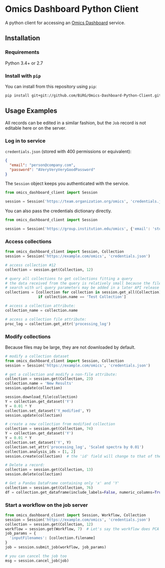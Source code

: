 # Omics Dashboard Python Client
A python client for accessing an [Omics Dashboard](https://github.com/BiRG/Omics-Dashboard) service.

## Installation
### Requirements
Python 3.4+ or 2.7

### Install with `pip`
You can install from this repository using `pip`:
```bash
pip install git+git://github.com/BiRG/Omics-Dashboard-Python-Client.git
```

## Usage Examples
All records can be edited in a similar fashion, but the `Job` record is not editable here or on the server.

### Log in to service
`credentials.json` (stored with 400 permissions or equivalent):

```json 
{
  "email": "person@company.com",
  "password": "AVeryVeryVeryGoodPassword"
}
```
The `Session` object keeps you authenticated with the service.
```python
from omics_dashboard_client import Session

session = Session('https://team.organization.org/omics', 'credentials.json')
```

You can also pass the credentials dictionary directly.
```python
from omics_dashboard_client import Session

session = Session('https://group.institution.edu/omics', {'email': 'student@institution.edu', 'password': 'GoodPass'})
```

### Access collections
```python
from omics_dashboard_client import Session, Collection
session = Session('https://example.com/omics', 'credentials.json')

# access collection #12
collection = session.get(Collection, 12)

# query all collections to get collections fitting a query
# the data received from the query is relatively small because the files are never downloaded
# search with url query parameters may be added in a later API release
collections = [collection for collection in session.get_all(Collection)
               if collection.name == 'Test Collection']

# access a collection attribute:
collection_name = collection.name

# access a collection file attribute:
proc_log = collection.get_attr('processing_log')
```
### Modify collections
Because files may be large, they are not downloaded by default.
```python
# modify a collection dataset
from omics_dashboard_client import Session, Collection
session = Session('https://example.com/omics', 'credentials.json')

# get a collection and modify a non-file attribute:
collection = session.get(Collection, 23)
collection.name = 'New Results'
session.update(collection)

session.download_file(collection)
Y = collection.get_dataset('Y')
Y = 0.01 * Y
collection.set_dataset('Y_modified', Y)
session.update(collection)

# create a new collection from modified collection
collection = session.get(Collection, 74)
Y = collection.get_dataset('Y')
Y = 0.01 * Y
collection.set_dataset('Y', Y)
collection.set_attr('processing_log', 'Scaled spectra by 0.01')
collection.analysis_ids = [1, 2]
session.create(collection)  # the 'id' field will change to that of the new collection, and the old one set as the parent

# Delete a record:
collection = session.get(Collection, 13)
session.delete(collection)

# Get a Pandas DataFrame containing only 'x' and 'Y'
collection = session.get(Collection, 76)
df = collection.get_dataframe(include_labels=False, numeric_columns=True)

```
### Start a workflow on the job server
```python
from omics_dashboard_client import Session, Workflow, Collection
session = Session('https://example.com/omics', 'credentials.json')
collection = session.get(Collection, 12)
workflow = session.get(Workflow, 7)  # Let's say the workflow does PCA on 'Y'
job_params = {
  'inputFilenames': [collection.filename]
}
job = session.submit_job(workflow, job_params)

# you can cancel the job too
msg = session.cancel_job(job)
```
